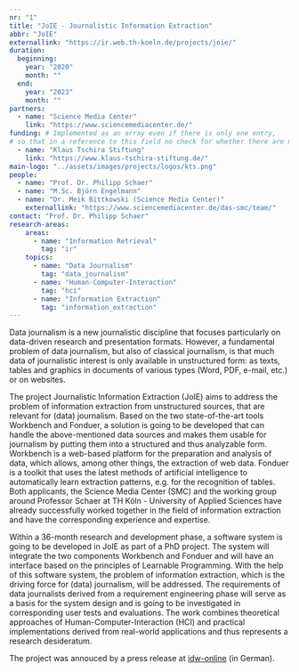 ```yaml
---
nr: "1"
title: "JoIE - Journalistic Information Extraction"
abbr: "JoIE"
externallink: "https://ir.web.th-koeln.de/projects/joie/"
duration:
  beginning: 
    year: "2020"
    month: ""
  end: 
    year: "2023"
    month: ""
partners:
  - name: "Science Media Center"
    link: "https://www.sciencemediacenter.de/"
funding: # Implemented as an array even if there is only one entry, 
# so that in a reference to this field no check for whether there are multiple entries or not is needed
  - name: "Klaus Tschira Stiftung"
    link: "https://www.klaus-tschira-stiftung.de/"
main-logo: "../assets/images/projects/logos/kts.png"
people:
  - name: "Prof. Dr. Philipp Schaer"
  - name: "M.Sc. Björn Engelmann"
  - name: "Dr. Meik Bittkowski (Science Media Center)"
    externallink: "https://www.sciencemediacenter.de/das-smc/team/"
contact: "Prof. Dr. Philipp Schaer"
research-areas:
    areas: 
      - name: "Information Retrieval"
        tag: "ir"
    topics:
      - name: "Data Journalism"
        tag: "data_journalism"
      - name: "Human-Computer-Interaction"
        tag: "hci"
      - name: "Information Extraction"
        tag: "information_extraction"
---
```

Data journalism is a new journalistic discipline that focuses particularly on data-driven research and presentation formats. However, a fundamental problem of data journalism, but also of classical journalism, is that much data of journalistic interest is only available in unstructured form: as texts, tables and graphics in documents of various types (Word, PDF, e-mail, etc.) or on websites.

<!--more-->The project Journalistic Information Extraction (JoIE) aims to address the problem of information extraction from unstructured sources, that are relevant for (data) journalism. Based on the two state-of-the-art tools Workbench and Fonduer, a solution is going to be developed that can handle the above-mentioned data sources and makes them usable for journalism by putting them into a structured and thus analyzable form.<!--more--> Workbench is a web-based platform for the preparation and analysis of data, which allows, among other things, the extraction of web data. Fonduer is a toolkit that uses the latest methods of artificial intelligence to automatically learn extraction patterns, e.g. for the recognition of tables. Both applicants, the Science Media Center (SMC) and the working group around Professor Schaer at TH Köln - University of Applied Sciences have already successfully worked together in the field of information extraction and have the corresponding experience and expertise.

Within a 36-month research and development phase, a software system is going to be developed in JoIE as part of a PhD project. The system will integrate the two components Workbench and Fonduer and will have an interface based on the principles of Learnable Programming. With the help of this software system, the problem of information extraction, which is the driving force for (data) journalism, will be addressed. The requirements of data journalists derived from a requirement engineering phase will serve as a basis for the system design and is going to be investigated in corresponding user tests and evaluations. The work combines theoretical approaches of Human-Computer-Interaction (HCI) and practical implementations derived from real-world applications and thus represents a research desideratum.

The project was annouced by a press release at [idw-online](https://idw-online.de/de/news763225) (in German).